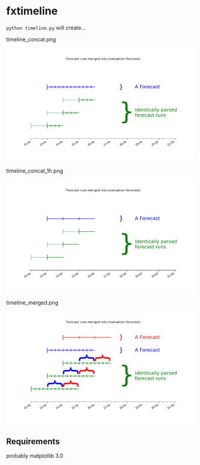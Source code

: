 fxtimeline
==========

`python timeline.py` will create...

timeline_concat.png

![timeline concat](timeline_concat.png)


timeline_concat_1h.png

![timeline concat 1h](timeline_concat_1h.png)


timeline_merged.png

![timeline merged](timeline_merged.png)


Requirements
------------

probably matplotlib 3.0
